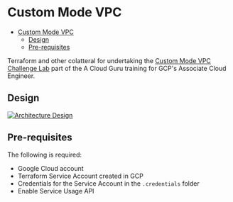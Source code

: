 # Custom Mode VPC

<!-- @import "[TOC]" {cmd="toc" depthFrom=1 depthTo=6 orderedList=false} -->

<!-- code_chunk_output -->

- [ Custom Mode VPC
](#custom-mode-vpc)
  - [ Design
](#design)
  - [ Pre-requisites
](#pre-requisites)

<!-- /code_chunk_output -->

Terraform and other colatteral for undertaking the [Custom Mode VPC Challenge Lab][acg-challenge-lab] part of the A Cloud Guru training for GCP's Associate Cloud Engineer.

## Design

[![Architecture Design][design]][design-lucidchart]

## Pre-requisites

The following is required:

 - Google Cloud account
 - Terraform Service Account created in GCP
 - Credentials for the Service Account in the `.credentials` folder
 - Enable Service Usage API

  [acg-challenge-lab]: https://acloud.guru/course/gcp-certified-associate-cloud-engineer/learn/networking/custom-mode-vpcs-challenge-lab/watch
  [design]: https://www.lucidchart.com/publicSegments/view/da40edee-d01f-4456-b6cd-ea4af7ba319f/image.png
  [design-lucidchart]: https://www.lucidchart.com/documents/view/1987a2f1-2d7b-4659-ba1d-99d7749bb5bf
